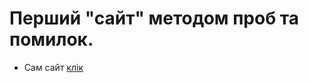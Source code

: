 # Перший "сайт" методом проб та помилок.

- Сам сайт [клік](https://maxich33.github.io/sma4ni-obidu/)
